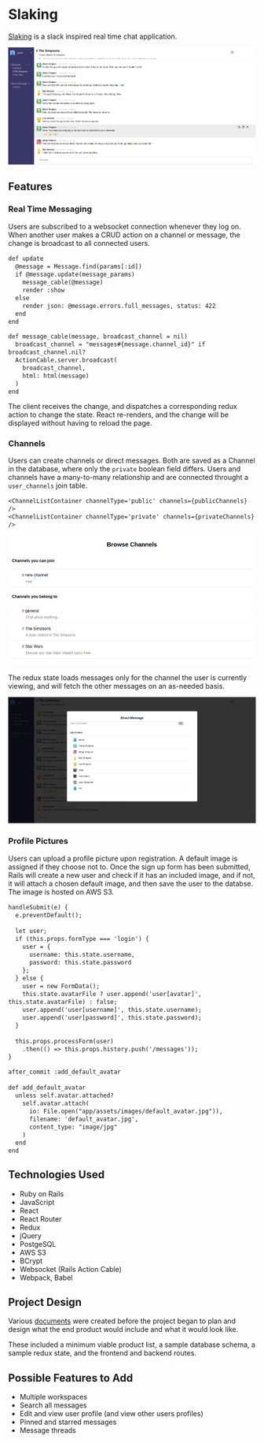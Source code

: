 # Slaking

[Slaking](https://cryptic-escarpment-65990.herokuapp.com/) is a slack inspired real time chat application.

![Screenshot](/docs/screenshots/main-screenshot.png)

## Features

### Real Time Messaging
Users are subscribed to a websocket connection whenever they log on. When another user makes a CRUD action on a channel or message, the change is broadcast to all connected users.

```
def update
  @message = Message.find(params[:id])
  if @message.update(message_params)
    message_cable(@message)
    render :show
  else
    render json: @message.errors.full_messages, status: 422
  end
end
```

```
def message_cable(message, broadcast_channel = nil)
  broadcast_channel = "messages#{message.channel_id}" if broadcast_channel.nil?
  ActionCable.server.broadcast(
    broadcast_channel,
    html: html(message)
  )
end
```

The client receives the change, and dispatches a corresponding redux action to change the state. React re-renders, and the change will be displayed without having to reload the page.

### Channels
Users can create channels or direct messages. Both are saved as a Channel in the database, where only the `private` boolean field differs. Users and channels have a many-to-many relationship and are connected throught a `user_channels` join table.

```
<ChannelListContainer channelType='public' channels={publicChannels} />
<ChannelListContainer channelType='private' channels={privateChannels} />
```

![Channels](/docs/screenshots/channels.png)

The redux state loads messages only for the channel the user is currently viewing, and will fetch the other messages on an as-needed basis.

![Direct Message](/docs/screenshots/direct-message.png)

### Profile Pictures
Users can upload a profile picture upon registration. A default image is assigned if they choose not to. Once the sign up form has been submitted, Rails will create a new user and check if it has an included image, and if not, it will attach a chosen default image, and then save the user to the databse. The image is hosted on AWS S3.

```
handleSubmit(e) {
  e.preventDefault();

  let user;
  if (this.props.formType === 'login') {
    user = {
      username: this.state.username,
      password: this.state.password
    };
  } else {
    user = new FormData();
    this.state.avatarFile ? user.append('user[avatar]', this.state.avatarFile) : false;
    user.append('user[username]', this.state.username);
    user.append('user[password]', this.state.password);
  }

  this.props.processForm(user)
    .then(() => this.props.history.push('/messages'));
}
```

```
after_commit :add_default_avatar

def add_default_avatar
  unless self.avatar.attached?
    self.avatar.attach(
      io: File.open("app/assets/images/default_avatar.jpg")), 
      filename: 'default_avatar.jpg', 
      content_type: "image/jpg"
    )
  end
end
```

## Technologies Used
* Ruby on Rails
* JavaScript
* React
* React Router
* Redux
* jQuery
* PostgeSQL
* AWS S3
* BCrypt
* Websocket (Rails Action Cable)
* Webpack, Babel

## Project Design
Various [documents](https://github.com/ajp2/Slaking/wiki) were created before the project began to plan and design what the end product would include and what it would look like.

These included a minimum viable product list, a sample database schema, a sample redux state, and the frontend and backend routes.

## Possible Features to Add
* Multiple workspaces
* Search all messages
* Edit and view user profile (and view other users profiles)
* Pinned and starred messages
* Message threads